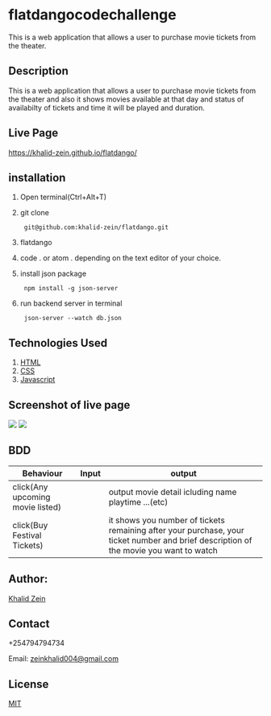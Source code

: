 # flatdangocodechallenge
This is a web application that allows a user to purchase movie tickets from the theater.

## Description

This is a web application that allows a user to purchase movie tickets from the theater and also it shows movies available at that day and status of availabilty of tickets and time it will be played and duration.

## Live Page

https://khalid-zein.github.io/flatdango/

## installation

1. Open terminal(Ctrl+Alt+T)

2. git clone        

        git@github.com:khalid-zein/flatdango.git

3. flatdango

4. code . or atom . depending on the text editor of your choice.

5. install json package 

        npm install -g json-server

6. run backend server in terminal 

        json-server --watch db.json

## Technologies Used

1. [HTML](https://)
2. [CSS](https://)
3. [Javascript](https://)

## Screenshot of live page
<img src ="./img/screenshot1.png">
<img src ="./img/screenshot2.png">

## BDD

|Behaviour                         | Input                                 |                                                 output|
| ---------------------------------| ------------------------------------- | ----------------------------------------------------- |
| click(Any upcoming movie listed) |                                       |   output movie detail icluding name playtime ...(etc) |
| click(Buy Festival Tickets)      |                                       |   it shows you number of tickets remaining after your purchase, your ticket number and brief description of the movie you want to watch|

## Author:

[Khalid Zein](https:yueyyt)


## Contact

+254794794734

Email: zeinkhalid004@gmail.com

## License
[MIT](https://choosealicense.com/licenses/mit/)